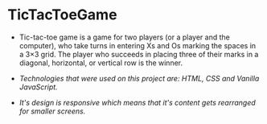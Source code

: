 # TicTacToeGame

* Tic-tac-toe game is a game for two players (or a player and the computer), who take turns in entering Xs and Os marking the spaces in a 3×3 grid. The player who succeeds in placing three of their marks in a diagonal, horizontal, or vertical row is the winner.

* _Technologies that were used on this project are: HTML, CSS and Vanilla JavaScript._

* _It's design is responsive which means that it's content gets rearranged for smaller screens._
